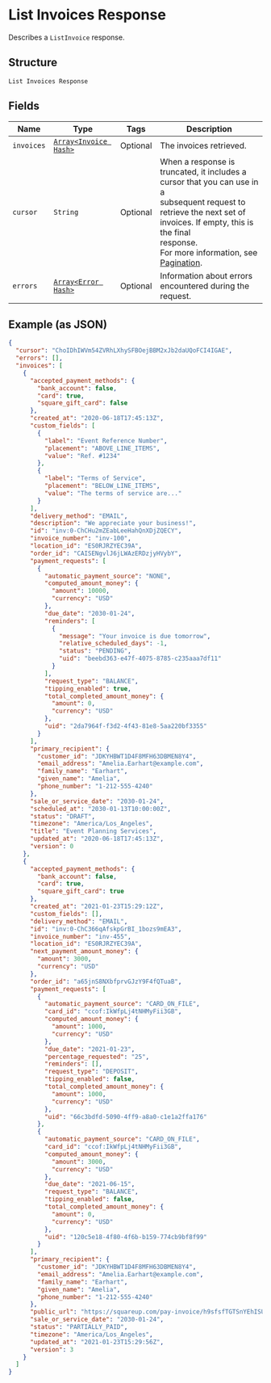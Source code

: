 
# List Invoices Response

Describes a `ListInvoice` response.

## Structure

`List Invoices Response`

## Fields

| Name | Type | Tags | Description |
|  --- | --- | --- | --- |
| `invoices` | [`Array<Invoice Hash>`](../../doc/models/invoice.md) | Optional | The invoices retrieved. |
| `cursor` | `String` | Optional | When a response is truncated, it includes a cursor that you can use in a<br>subsequent request to retrieve the next set of invoices. If empty, this is the final<br>response.<br>For more information, see [Pagination](https://developer.squareup.com/docs/working-with-apis/pagination). |
| `errors` | [`Array<Error Hash>`](../../doc/models/error.md) | Optional | Information about errors encountered during the request. |

## Example (as JSON)

```json
{
  "cursor": "ChoIDhIWVm54ZVRhLXhySFBOejBBM2xJb2daUQoFCI4IGAE",
  "errors": [],
  "invoices": [
    {
      "accepted_payment_methods": {
        "bank_account": false,
        "card": true,
        "square_gift_card": false
      },
      "created_at": "2020-06-18T17:45:13Z",
      "custom_fields": [
        {
          "label": "Event Reference Number",
          "placement": "ABOVE_LINE_ITEMS",
          "value": "Ref. #1234"
        },
        {
          "label": "Terms of Service",
          "placement": "BELOW_LINE_ITEMS",
          "value": "The terms of service are..."
        }
      ],
      "delivery_method": "EMAIL",
      "description": "We appreciate your business!",
      "id": "inv:0-ChCHu2mZEabLeeHahQnXDjZQECY",
      "invoice_number": "inv-100",
      "location_id": "ES0RJRZYEC39A",
      "order_id": "CAISENgvlJ6jLWAzERDzjyHVybY",
      "payment_requests": [
        {
          "automatic_payment_source": "NONE",
          "computed_amount_money": {
            "amount": 10000,
            "currency": "USD"
          },
          "due_date": "2030-01-24",
          "reminders": [
            {
              "message": "Your invoice is due tomorrow",
              "relative_scheduled_days": -1,
              "status": "PENDING",
              "uid": "beebd363-e47f-4075-8785-c235aaa7df11"
            }
          ],
          "request_type": "BALANCE",
          "tipping_enabled": true,
          "total_completed_amount_money": {
            "amount": 0,
            "currency": "USD"
          },
          "uid": "2da7964f-f3d2-4f43-81e8-5aa220bf3355"
        }
      ],
      "primary_recipient": {
        "customer_id": "JDKYHBWT1D4F8MFH63DBMEN8Y4",
        "email_address": "Amelia.Earhart@example.com",
        "family_name": "Earhart",
        "given_name": "Amelia",
        "phone_number": "1-212-555-4240"
      },
      "sale_or_service_date": "2030-01-24",
      "scheduled_at": "2030-01-13T10:00:00Z",
      "status": "DRAFT",
      "timezone": "America/Los_Angeles",
      "title": "Event Planning Services",
      "updated_at": "2020-06-18T17:45:13Z",
      "version": 0
    },
    {
      "accepted_payment_methods": {
        "bank_account": false,
        "card": true,
        "square_gift_card": true
      },
      "created_at": "2021-01-23T15:29:12Z",
      "custom_fields": [],
      "delivery_method": "EMAIL",
      "id": "inv:0-ChC366qAfskpGrBI_1bozs9mEA3",
      "invoice_number": "inv-455",
      "location_id": "ES0RJRZYEC39A",
      "next_payment_amount_money": {
        "amount": 3000,
        "currency": "USD"
      },
      "order_id": "a65jnS8NXbfprvGJzY9F4fQTuaB",
      "payment_requests": [
        {
          "automatic_payment_source": "CARD_ON_FILE",
          "card_id": "ccof:IkWfpLj4tNHMyFii3GB",
          "computed_amount_money": {
            "amount": 1000,
            "currency": "USD"
          },
          "due_date": "2021-01-23",
          "percentage_requested": "25",
          "reminders": [],
          "request_type": "DEPOSIT",
          "tipping_enabled": false,
          "total_completed_amount_money": {
            "amount": 1000,
            "currency": "USD"
          },
          "uid": "66c3bdfd-5090-4ff9-a8a0-c1e1a2ffa176"
        },
        {
          "automatic_payment_source": "CARD_ON_FILE",
          "card_id": "ccof:IkWfpLj4tNHMyFii3GB",
          "computed_amount_money": {
            "amount": 3000,
            "currency": "USD"
          },
          "due_date": "2021-06-15",
          "request_type": "BALANCE",
          "tipping_enabled": false,
          "total_completed_amount_money": {
            "amount": 0,
            "currency": "USD"
          },
          "uid": "120c5e18-4f80-4f6b-b159-774cb9bf8f99"
        }
      ],
      "primary_recipient": {
        "customer_id": "JDKYHBWT1D4F8MFH63DBMEN8Y4",
        "email_address": "Amelia.Earhart@example.com",
        "family_name": "Earhart",
        "given_name": "Amelia",
        "phone_number": "1-212-555-4240"
      },
      "public_url": "https://squareup.com/pay-invoice/h9sfsfTGTSnYEhISUDBhEQ",
      "sale_or_service_date": "2030-01-24",
      "status": "PARTIALLY_PAID",
      "timezone": "America/Los_Angeles",
      "updated_at": "2021-01-23T15:29:56Z",
      "version": 3
    }
  ]
}
```

